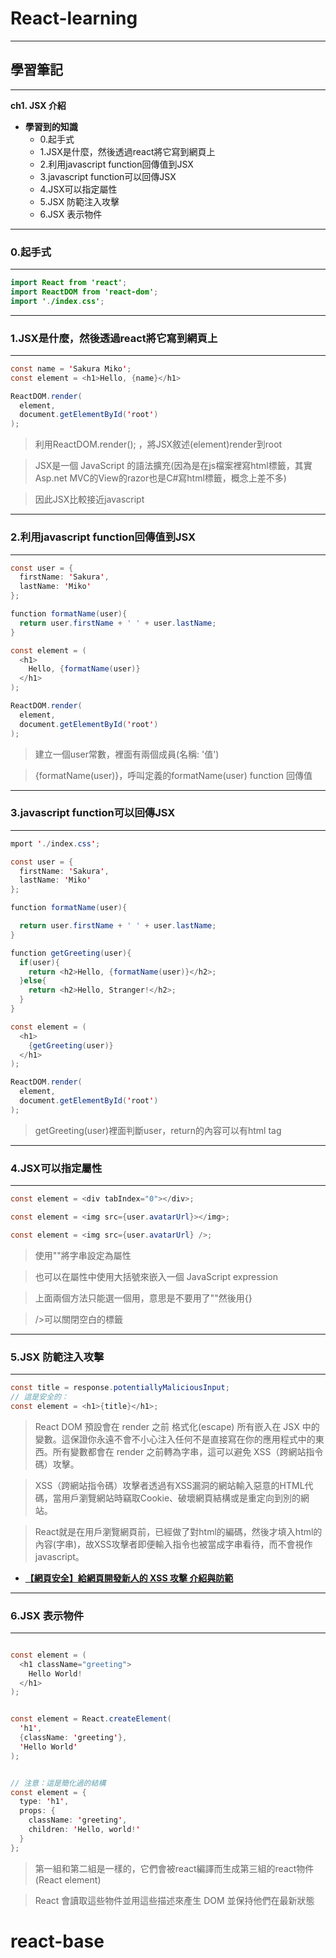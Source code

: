 # React-learning

***
## 學習筆記
***

**ch1. JSX 介紹**

* **學習到的知識**
  * 0.起手式
  * 1.JSX是什麼，然後透過react將它寫到網頁上
  * 2.利用javascript function回傳值到JSX
  * 3.javascript function可以回傳JSX
  * 4.JSX可以指定屬性
  * 5.JSX 防範注入攻擊
  * 6.JSX 表示物件


***
### 0.起手式
***

```java
import React from 'react';
import ReactDOM from 'react-dom';
import './index.css';
```


***
### 1.JSX是什麼，然後透過react將它寫到網頁上
***

```java
const name = 'Sakura Miko';
const element = <h1>Hello, {name}</h1>

ReactDOM.render(
  element,
  document.getElementById('root')
);
```

> 利用ReactDOM.render(); ，將JSX敘述(element)render到root

> JSX是一個 JavaScript 的語法擴充(因為是在js檔案裡寫html標籤，其實Asp.net MVC的View的razor也是C#寫html標籤，概念上差不多)

> 因此JSX比較接近javascript


***
### 2.利用javascript function回傳值到JSX
***

```java
const user = {
  firstName: 'Sakura',
  lastName: 'Miko'
};

function formatName(user){
  return user.firstName + ' ' + user.lastName;
}

const element = (
  <h1>
    Hello, {formatName(user)}
  </h1>
);

ReactDOM.render(
  element,
  document.getElementById('root')
);
```

> 建立一個user常數，裡面有兩個成員(名稱: '值')

> {formatName(user)}，呼叫定義的formatName(user) function 回傳值


***
### 3.javascript function可以回傳JSX
***

```java
mport './index.css';

const user = {
  firstName: 'Sakura',
  lastName: 'Miko'
};

function formatName(user){

  return user.firstName + ' ' + user.lastName;
}

function getGreeting(user){
  if(user){
    return <h2>Hello, {formatName(user)}</h2>;
  }else{
    return <h2>Hello, Stranger!</h2>;
  }
}

const element = (
  <h1>
    {getGreeting(user)}
  </h1>
);

ReactDOM.render(
  element,
  document.getElementById('root')
);
```

> getGreeting(user)裡面判斷user，return的內容可以有html tag

***
### 4.JSX可以指定屬性
***

```java
const element = <div tabIndex="0"></div>;

const element = <img src={user.avatarUrl}></img>;

const element = <img src={user.avatarUrl} />;
```

> 使用""將字串設定為屬性

> 也可以在屬性中使用大括號來嵌入一個 JavaScript expression

> 上面兩個方法只能選一個用，意思是不要用了""然後用{}

> />可以關閉空白的標籤

***
### 5.JSX 防範注入攻擊
***

```java
const title = response.potentiallyMaliciousInput;
// 這是安全的：
const element = <h1>{title}</h1>;
```

> React DOM 預設會在 render 之前 格式化(escape) 所有嵌入在 JSX 中的變數。這保證你永遠不會不小心注入任何不是直接寫在你的應用程式中的東西。所有變數都會在 render 之前轉為字串，這可以避免 XSS（跨網站指令碼）攻擊。

> XSS（跨網站指令碼）攻擊者透過有XSS漏洞的網站輸入惡意的HTML代碼，當用戶瀏覽網站時竊取Cookie、破壞網頁結構或是重定向到別的網站。

> React就是在用戶瀏覽網頁前，已經做了對html的編碼，然後才填入html的內容(字串)，故XSS攻擊者即便輸入指令也被當成字串看待，而不會視作javascript。


* **[【網頁安全】給網頁開發新人的 XSS 攻擊 介紹與防範](https://forum.gamer.com.tw/Co.php?bsn=60292&sn=11267)**

***
### 6.JSX 表示物件
***

```java

const element = (
  <h1 className="greeting">
    Hello World!
  </h1>
);


const element = React.createElement(
  'h1',
  {className: 'greeting'},
  'Hello World'
);


// 注意：這是簡化過的結構
const element = {
  type: 'h1',
  props: {
    className: 'greeting',
    children: 'Hello, world!'
  }
};
```

> 第一組和第二組是一樣的，它們會被react編譯而生成第三組的react物件(React element)

> React 會讀取這些物件並用這些描述來產生 DOM 並保持他們在最新狀態

# react-base
